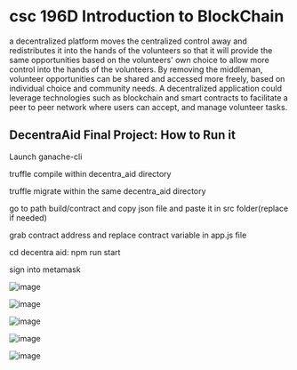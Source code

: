 # csc 196D Introduction to BlockChain

a decentralized platform moves the centralized control away and redistributes it into the hands of the volunteers so that it will provide the same opportunities based on the volunteers' own choice to allow more control into the hands of the volunteers. By removing the middleman, volunteer opportunities can be shared and accessed more freely, based on individual choice and community needs. A decentralized application could leverage technologies such as blockchain and smart contracts to facilitate a peer to peer network where users can accept, and manage volunteer tasks. 

##  DecentraAid Final Project: How to Run it

Launch ganache-cli

truffle compile within decentra_aid directory

truffle migrate within the same decentra_aid directory

go to path build/contract and copy json file and paste it in src folder(replace if needed)

grab contract address and replace contract variable in app.js file

cd decentra aid: npm run start

sign into metamask

![image](https://github.com/user-attachments/assets/a4986832-69a8-4bc8-a8eb-ac14baa08812)

![image](https://github.com/user-attachments/assets/460ee41e-3374-440f-890b-85970cc8c71e)

![image](https://github.com/user-attachments/assets/c197c127-a6e8-4cdb-bb83-2418c9499498)

![image](https://github.com/user-attachments/assets/b9e2e985-3508-43da-a0e8-99d2df6018fe)

![image](https://github.com/user-attachments/assets/e6f5686e-4f14-4229-a66c-cc3605cb2748)

